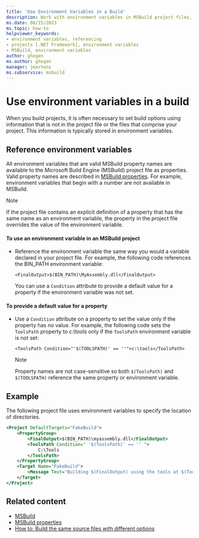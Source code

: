 ```yaml
---
title: 'Use Environment Variables in a Build'
description: Work with environment variables in MSBuild project files, and use environment variables to set build options without modifying the project file.
ms.date: 08/15/2023
ms.topic: how-to
helpviewer_keywords:
- environment variables, referencing
- projects [.NET Framework], environment variables
- MSBuild, environment variables
author: ghogen
ms.author: ghogen
manager: jmartens
ms.subservice: msbuild
---
```

# Use environment variables in a build

When you build projects, it is often necessary to set build options using information that is not in the project file or the files that comprise your project. This information is typically stored in environment variables.

## Reference environment variables

 All environment variables that are valid MSBuild property names are available to the Microsoft Build Engine (MSBuild) project file as properties. Valid property names are described in [MSBuild properties](msbuild-properties.md). For example, environment variables that begin with a number are not available in MSBuild.

> [!NOTE]
> If the project file contains an explicit definition of a property that has the same name as an environment variable, the property in the project file overrides the value of the environment variable.

#### To use an environment variable in an MSBuild project

- Reference the environment variable the same way you would a variable declared in your project file. For example, the following code references the BIN_PATH environment variable:

   `<FinalOutput>$(BIN_PATH)\MyAssembly.dll</FinalOutput>`

  You can use a `Condition` attribute to provide a default value for a property if the environment variable was not set.

#### To provide a default value for a property

- Use a `Condition` attribute on a property to set the value only if the property has no value. For example, the following code sets the `ToolsPath` property to *c:\tools* only if the `ToolsPath` environment variable is not set:

     `<ToolsPath Condition="'$(TOOLSPATH)' == ''">c:\tools</ToolsPath>`

    > [!NOTE]
    > Property names are not case-sensitive so both `$(ToolsPath)` and `$(TOOLSPATH)` reference the same property or environment variable.

## Example

 The following project file uses environment variables to specify the location of directories.

```xml
<Project DefaultTargets="FakeBuild">
    <PropertyGroup>
        <FinalOutput>$(BIN_PATH)\myassembly.dll</FinalOutput>
        <ToolsPath Condition=" '$(ToolsPath)' == '' ">
            C:\Tools
        </ToolsPath>
    </PropertyGroup>
    <Target Name="FakeBuild">
        <Message Text="Building $(FinalOutput) using the tools at $(ToolsPath)..."/>
    </Target>
</Project>
```

## Related content

- [MSBuild](../msbuild/msbuild.md)
- [MSBuild properties](../msbuild/msbuild-properties.md)
- [How to: Build the same source files with different options](../msbuild/how-to-build-the-same-source-files-with-different-options.md)
